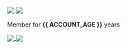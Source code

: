 ![](https://img.shields.io/badge/-Pop!__OS-informational?style=flat&logo=Linux&logoColor=white&color=48b9c7)
![](https://img.shields.io/badge/-VS_Code-informational?style=flat&logo=visual-studio-code&logoColor=white&color=007ACC)

Member for **{{ ACCOUNT_AGE }}** years 

<a href="https://github.com/adxl?tab=repositories">
  <img align="center" src="https://github-readme-stats.vercel.app/api?username=adxl&include_all_commits=true&count_private=true&show_icons=true" />
</a>
<a href="https://github.com/adxl?tab=repositories">
  <img align="center" src="https://github-readme-stats.vercel.app/api/top-langs/?username=adxl&hide=shell&layout=compact" />
</a>

